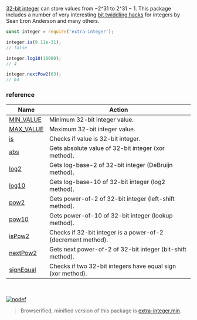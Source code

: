 [32-bit integer] can store values from −2^31 to 2^31 − 1.
This package includes a number of very interesting [bit twiddling hacks] for
integers by Sean Eron Anderson and many others.

```javascript
const integer = require('extra-integer');

integer.is(9.11e-31);
// false

integer.log10(10000);
// 4

integer.nextPow2(63);
// 64
```

### reference

| Name                | Action
|---------------------|-------
| [MIN_VALUE]         | Minimum 32-bit integer value.
| [MAX_VALUE]         | Maximum 32-bit integer value.
| [is]                | Checks if value is 32-bit integer.
| [abs]               | Gets absolute value of 32-bit integer (xor method).
| [log2]              | Gets log-base-2 of 32-bit integer (DeBruijn method).
| [log10]             | Gets log-base-10 of 32-bit integer (log2 method).
| [pow2]              | Gets power-of-2 of 32-bit integer (left-shift method).
| [pow10]             | Gets power-of-10 of 32-bit integer (lookup method).
| [isPow2]            | Checks if 32-bit integer is a power-of-2 (decrement method).
| [nextPow2]          | Gets next power-of-2 of 32-bit integer (bit-shift method).
| [signEqual]         | Checks if two 32-bit integers have equal sign (xor method).

<br>

[![nodef](https://merferry.glitch.me/card/extra-integer.svg)](https://nodef.github.io)

> Browserified, minified version of this package is [extra-integer.min].

[MIN_VALUE]: https://github.com/nodef/extra-integer/wiki/MIN_VALUE
[MAX_VALUE]: https://github.com/nodef/extra-integer/wiki/MAX_VALUE
[is]: https://github.com/nodef/extra-integer/wiki/is
[abs]: https://github.com/nodef/extra-integer/wiki/abs
[log2]: https://github.com/nodef/extra-integer/wiki/log2
[log10]: https://github.com/nodef/extra-integer/wiki/log10
[pow2]: https://github.com/nodef/extra-integer/wiki/pow2
[pow10]: https://github.com/nodef/extra-integer/wiki/pow10
[isPow2]: https://github.com/nodef/extra-integer/wiki/isPow2
[nextPow2]: https://github.com/nodef/extra-integer/wiki/nextPow2
[signEqual]: https://github.com/nodef/extra-integer/wiki/signEqual
[32-bit integer]: https://developer.mozilla.org/en-US/docs/Web/JavaScript/Reference/Operators/Bitwise_Operators
[bit twiddling hacks]: https://graphics.stanford.edu/~seander/bithacks.html
[extra-integer.min]: https://www.npmjs.com/package/extra-integer.min

